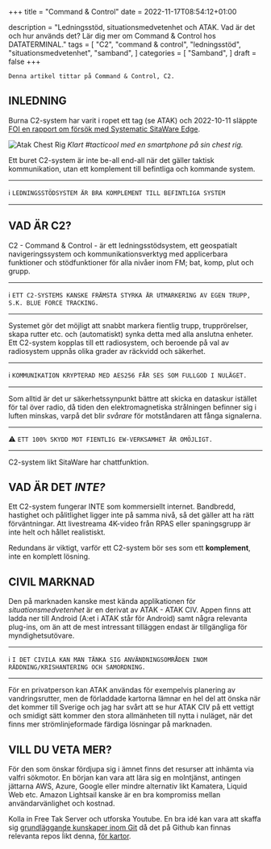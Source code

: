 +++
title = "Command & Control"
date = 2022-11-17T08:54:12+01:00

description = "Ledningsstöd, situationsmedvetenhet och ATAK. Vad är det och hur används det? Lär dig mer om Command & Control hos DATATERMINAL."
tags = [
    "C2",
    "command & control",
    "ledningsstöd",
    "situationsmedvetenhet",
    "samband",
]
categories = [
    "Samband",
]
draft = false
+++

`Denna artikel tittar på Command & Control, C2.`
<!--more-->
## INLEDNING

Burna C2-system har varit i ropet ett tag (se ATAK) och 2022-10-11 släppte [FOI en rapport om försök med Systematic SitaWare Edge](https://foi.se/rapportsammanfattning?reportNo=FOI-R--5344--SE).

![Atak Chest Rig](/images/atak-chest-rig.webp)
*Klart #tacticool med en smartphone på sin chest rig.*

Ett buret C2-system är inte be-all end-all när det gäller taktisk kommunikation, utan ett komplement till befintliga och kommande system.

---
ℹ️ `LEDNINGSSTÖDSYSTEM ÄR BRA KOMPLEMENT TILL BEFINTLIGA SYSTEM`

---

## VAD ÄR C2?

C2 - Command & Control - är ett ledningsstödsystem, ett geospatialt navigeringssystem och kommunikationsverktyg med applicerbara funktioner och stödfunktioner för alla nivåer inom FM; bat, komp, plut och grupp.
 
---
ℹ️ `ETT C2-SYSTEMS KANSKE FRÄMSTA STYRKA ÄR UTMARKERING AV EGEN TRUPP, S.K. BLUE FORCE TRACKING.`

---                                                         
Systemet gör det möjligt att snabbt markera fientlig trupp, trupprörelser, skapa rutter etc. och (automatiskt) synka detta med alla anslutna enheter.                                                           
Ett C2-system kopplas till ett radiosystem, och beroende på val av radiosystem uppnås olika grader av räckvidd och säkerhet.

---
ℹ️ `KOMMUNIKATION KRYPTERAD MED AES256 FÅR SES SOM FULLGOD I NULÄGET.`

---  

Som alltid är det ur säkerhetssynpunkt bättre att skicka en dataskur istället för tal över radio, då tiden den elektromagnetiska strålningen befinner sig i luften minskas, varpå det blir *svårare* för motståndaren att fånga signalerna.

---
⚠️ `ETT 100% SKYDD MOT FIENTLIG EW-VERKSAMHET ÄR OMÖJLIGT.`

---

C2-system likt SitaWare har chattfunktion.  


## VAD ÄR DET *INTE?*

Ett C2-system fungerar INTE som kommersiellt internet. Bandbredd, hastighet och pålitlighet ligger inte på samma nivå, så det gäller att ha rätt förväntningar. Att livestreama 4K-video från RPAS eller spaningsgrupp är inte helt och hållet realistiskt. 

Redundans är viktigt, varför ett C2-system bör ses som ett **komplement**, inte en komplett lösning.

## CIVIL MARKNAD

Den på marknaden kanske mest kända applikationen för *situationsmedvetenhet* är en derivat av ATAK - ATAK CIV. Appen finns att ladda ner till Android (A:et i ATAK står för Android) samt några relevanta plug-ins, om än att de mest intressant tilläggen endast är tillgängliga för myndighetsutövare.

---
ℹ️ `I DET CIVILA KAN MAN TÄNKA SIG ANVÄNDNINGSOMRÅDEN INOM RÄDDNING/KRISHANTERING OCH SAMORDNING.`

---

För en privatperson kan ATAK användas för exempelvis planering av vandringsrutter, men de förladdade kartorna lämnar en hel del att önska när det kommer till Sverige och jag har svårt att se hur ATAK CIV på ett vettigt och smidigt sätt kommer den stora allmänheten till nytta i nuläget, när det finns mer strömlinjeformade färdiga lösningar på marknaden. 

## VILL DU VETA MER?

För den som önskar fördjupa sig i ämnet finns det resurser att inhämta via valfri sökmotor. En början kan vara att lära sig en molntjänst, antingen jättarna AWS, Azure, Google eller mindre alternativ likt Kamatera, Liquid Web etc. Amazon Lightsail kanske är en bra kompromiss mellan användarvänlighet och kostnad. 

Kolla in Free Tak Server och utforska Youtube. En bra idé kan vara att skaffa sig [grundläggande kunskaper inom Git](https://www.youtube.com/watch?v=HVsySz-h9r4) då det på Github kan finnas relevanta repos ĺikt denna, [för kartor](https://github.com/joshuafuller/ATAK-Maps).

